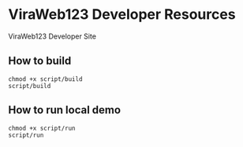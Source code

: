 # ViraWeb123 Developer Resources

ViraWeb123 Developer Site



## How to build

	chmod +x script/build
	script/build

## How to run local demo

	chmod +x script/run
	script/run



